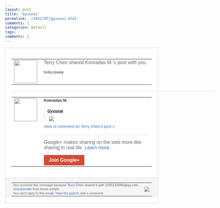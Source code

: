 ```yaml
---
layout: post
title: 'Gyvunai'
permalink: '/2012/07/gyvunai.html'
comments: 1
categories: Default
tags: 
comments: 1
---
```

<div style="border:solid 1px #dfdfdf;color:#686868;font:13px Arial"><div style="background-color:#fff;padding:20px;"><table cellpadding="0" cellspacing="0"><tr><td style="padding-right:15px;vertical-align:top"><a href="https://plus.google.com/_/notifications/emlink?emrecipient=109554455967099403328&amp;emid=CIjL4fr7-rACFcK2NAodonAAAA&amp;path=%2F108643996575278738906&amp;dt=1341231302471&amp;uob=8"><img height="75" src="https://lh3.googleusercontent.com/-KKRGTyJ5Bl0/AAAAAAAAAAI/AAAAAAAAEEY/jllxqER5dCk/s75-c-k-a/photo.jpg" style="border:solid 1px #cccccc;" width="75"/></a></td><td style="width:578px;color:#333;font:13px Arial;vertical-align:top;"><div style="color:#686868;font:16px Arial;;padding-bottom:15px">Terry Chen shared Konradas M.'s post with you.</div><div style="padding-bottom:10px">hoho,lovely</div></td></tr></table><div style="margin:20px 0;border-bottom:solid 1px #dfdfdf;width:670px;"></div><table cellpadding="0" cellspacing="0"><tr><td style="padding-right:15px;vertical-align:top"><a href="https://plus.google.com/_/notifications/emlink?emrecipient=109554455967099403328&amp;emid=CIjL4fr7-rACFcK2NAodonAAAA&amp;path=%2F114192477097641134111&amp;dt=1341231302471&amp;uob=8"><img height="75" src="https://lh5.googleusercontent.com/-Noh-tM-PVGs/AAAAAAAAAAI/AAAAAAAARLA/G1ocMP3QhgU/s75-c-k-a/photo.jpg" style="border:solid 1px #cccccc;" width="75"/></a></td><td style="width:578px;color:#333;font:13px Arial;vertical-align:top;"><div style="font-weight:bold;padding-bottom:10px">Konradas M.</div><div style="padding-bottom:10px"></div><div style="margin-bottom:10px;padding-left:10px; border-left:2px solid #EAEAEA"><span style="margin-right:5px"><a href="https://plus.google.com/photos/114192477097641134111/albums/5758401660639189105" style="zSoyz"><span style="font-weight:bold">Gyvunai</span></a><div style="padding-bottom:10px"></div></span><span style="margin-right:5px"><a href="https://plus.google.com/_/notifications/emlink?emrecipient=109554455967099403328&amp;emid=CIjL4fr7-rACFcK2NAodonAAAA&amp;path=%2F108643996575278738906%2Fposts%2F7SsEiPYarah%3Fgpinv%3DAMIXal936FAWAqetsAyYeru3yJMiHOkzi5hVT2vwmyOm2Oh4rX8f2R03dAsEu12LrkE1Mv_l6LmgPD9l9y32OdVkPUrOdbsTcNozMRBhMDXDqaV6v0DkCUo&amp;dt=1341231302471&amp;uob=8" style="zSoyz;"><img border="0" src="https://lh4.googleusercontent.com/-LXgzbStjJZk/T-n1QBxic9I/AAAAAAAAQNI/PMqzG0YrkIY/w160/photo.jpg" style="max-height:200px;max-width:275px"/></a></span></div><a href="https://plus.google.com/_/notifications/emlink?emrecipient=109554455967099403328&amp;emid=CIjL4fr7-rACFcK2NAodonAAAA&amp;path=%2F108643996575278738906%2Fposts%2F7SsEiPYarah%3Fgpinv%3DAMIXal936FAWAqetsAyYeru3yJMiHOkzi5hVT2vwmyOm2Oh4rX8f2R03dAsEu12LrkE1Mv_l6LmgPD9l9y32OdVkPUrOdbsTcNozMRBhMDXDqaV6v0DkCUo&amp;dt=1341231302471&amp;uob=8" style="color:#3366CC;text-decoration:none;">View or comment on Terry Chen's post »</a><div style="margin-top:20px;border-top:solid 1px #dfdfdf"><div style="padding:15px 0;color:#686868;font:16px Arial;">Google+ makes sharing on the web more like sharing in real life. <a href="http://www.google.com/+/learnmore/" style="color:#3366CC;text-decoration:none;">Learn more</a>.</div><a href="https://plus.google.com/_/notifications/emlink?emrecipient=109554455967099403328&amp;emid=CIjL4fr7-rACFcK2NAodonAAAA&amp;path=%2F%3Fgpinv%3DAMIXal936FAWAqetsAyYeru3yJMiHOkzi5hVT2vwmyOm2Oh4rX8f2R03dAsEu12LrkE1Mv_l6LmgPD9l9y32OdVkPUrOdbsTcNozMRBhMDXDqaV6v0DkCUo&amp;dt=1341231302471&amp;uob=8" style="display:inline-block;padding:7px 15px;background-color:#d44b38; color:#fff;font-size:16px; font-weight:bold;border-radius:2px;-webkit-border-radius:2px; -moz-border-radius:2px;border:solid 1px #c43b28; white-space:nowrap;text-decoration:none">Join Google+</a></div></td></tr></table></div><div style="border-top:solid 1px #dfdfdf;padding:0 20px; background-color:#f5f5f5"><table cellpadding="0" cellspacing="0" style="height:50px"><tbody><tr><td style="vertical-align:middle;width:100%; color:#636363;font:11px Arial; line-height:120%">You received this message because <a href="https://plus.google.com/_/notifications/emlink?emrecipient=109554455967099403328&amp;emid=CIjL4fr7-rACFcK2NAodonAAAA&amp;path=%2F108643996575278738906%3Fgpinv%3DAMIXal936FAWAqetsAyYeru3yJMiHOkzi5hVT2vwmyOm2Oh4rX8f2R03dAsEu12LrkE1Mv_l6LmgPD9l9y32OdVkPUrOdbsTcNozMRBhMDXDqaV6v0DkCUo&amp;dt=1341231302471&amp;uob=8" style="color:#3366CC;text-decoration:none;">Terry Chen</a> shared it with 1265133686@qq.com. <a href="https://plus.google.com/_/notifications/emlink?emrecipient=109554455967099403328&amp;emid=CIjL4fr7-rACFcK2NAodonAAAA&amp;path=%2F_%2Fnonplus%2Femailsettings%3Fgpinv%3DAMIXal936FAWAqetsAyYeru3yJMiHOkzi5hVT2vwmyOm2Oh4rX8f2R03dAsEu12LrkE1Mv_l6LmgPD9l9y32OdVkPUrOdbsTcNozMRBhMDXDqaV6v0DkCUo%26est%3DADH5u8XDFIEJSFY9LVwhN-6tIaG8qLbf0iYfB0XA2YiH5MeJ2RgH_BHkmfH5wpGxZvfmNSgXsjG8XT9tlH0EJ0XNezZQeij1ZBhUH9QGkPsrZ-t2h4fxJq09tOTuslYrcAxBoDIsWmWD&amp;dt=1341231302471&amp;uob=8" style="color:#3366CC;text-decoration:none;">Unsubscribe</a> from these emails.<br/>You can't reply to this email. <a href="https://plus.google.com/_/notifications/emlink?emrecipient=109554455967099403328&amp;emid=CIjL4fr7-rACFcK2NAodonAAAA&amp;path=%2F108643996575278738906%2Fposts%2F7SsEiPYarah%3Fgpinv%3DAMIXal936FAWAqetsAyYeru3yJMiHOkzi5hVT2vwmyOm2Oh4rX8f2R03dAsEu12LrkE1Mv_l6LmgPD9l9y32OdVkPUrOdbsTcNozMRBhMDXDqaV6v0DkCUo&amp;dt=1341231302471&amp;uob=8" style="color:#3366CC;text-decoration:none;">View the post</a> to add a comment.<br/></td><td><img src="https://ssl.gstatic.com/s2/oz/images/notifications/logo/google-plus-6617a72bb36cc548861652780c9e6ff1.png"/></td></tr></tbody></table></div></div>